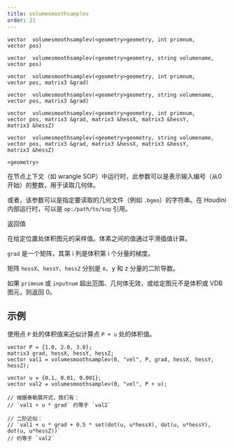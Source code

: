 ```yaml
---
title: volumesmoothsamplev
order: 21
---
```

`vector  volumesmoothsamplev(<geometry>geometry, int primnum, vector pos)`

`vector  volumesmoothsamplev(<geometry>geometry, string volumename, vector pos)`

`vector  volumesmoothsamplev(<geometry>geometry, int primnum, vector pos, matrix3 &grad)`

`vector  volumesmoothsamplev(<geometry>geometry, string volumename, vector pos, matrix3 &grad)`

`vector  volumesmoothsamplev(<geometry>geometry, int primnum, vector pos, matrix3 &grad, matrix3 &hessX, matrix3 &hessY, matrix3 &hessZ)`

`vector  volumesmoothsamplev(<geometry>geometry, string volumename, vector pos, matrix3 &grad, matrix3 &hessX, matrix3 &hessY, matrix3 &hessZ)`

`<geometry>`

在节点上下文（如 wrangle SOP）中运行时，此参数可以是表示输入编号（从0开始）的整数，用于读取几何体。

或者，该参数可以是指定要读取的几何文件（例如 `.bgeo`）的字符串。在 Houdini 内部运行时，可以是 `op:/path/to/sop` 引用。

返回值

在给定位置处体积图元的采样值。体素之间的值通过平滑插值计算。

`grad` 是一个矩阵，其第 i 列是体积第 i 个分量的梯度。

矩阵 `hessX`、`hessY`、`hessZ` 分别是 x、y 和 z 分量的二阶导数。

如果 `primnum` 或 `inputnum` 超出范围、几何体无效，或给定图元不是体积或 VDB 图元，则返回 0。

## 示例

使用点 `P` 处的体积值来近似计算点 `P + u` 处的体积值。

```vex
vector P = {1.0, 2.0, 3.0};
matrix3 grad, hessX, hessY, hessZ;
vector val1 = volumesmoothsamplev(0, "vel", P, grad, hessX, hessY, hessZ);

vector u = {0.1, 0.01, 0.001};
vector val2 = volumesmoothsamplev(0, "vel", P + u);

// 根据泰勒展开式，我们有：
// `val1 + u * grad` 约等于 `val2`

// 二阶近似：
// `val1 + u * grad + 0.5 * set(dot(u, u*hessX), dot(u, u*hessY), dot(u, u*hessZ))`
// 约等于 `val2`

```
